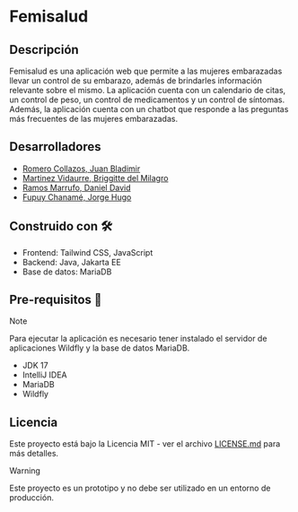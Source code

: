 # Femisalud
## Descripción

Femisalud es una aplicación web que permite a las mujeres embarazadas llevar un control de su embarazo, además de brindarles información relevante sobre el mismo. La aplicación cuenta con un calendario de citas, un control de peso, un control de medicamentos y un control de síntomas. Además, la aplicación cuenta con un chatbot que responde a las preguntas más frecuentes de las mujeres embarazadas.

## Desarrolladores

- [Romero Collazos, Juan Bladimir]()
- [Martinez Vidaurre, Briggitte del Milagro]()
- [Ramos Marrufo, Daniel David]()
- [Fupuy Chanamé, Jorge Hugo]()

## Construido con 🛠

- Frontend: Tailwind CSS, JavaScript
- Backend: Java, Jakarta EE
- Base de datos: MariaDB

## Pre-requisitos 🧾

> [!NOTE] 
> Para ejecutar la aplicación es necesario tener instalado el servidor de aplicaciones Wildfly y la base de datos MariaDB.

- JDK 17
- IntelliJ IDEA
- MariaDB
- Wildfly

## Licencia

Este proyecto está bajo la Licencia MIT - ver el archivo [LICENSE.md](LICENSE.md) para más detalles.

> [!WARNING]
> Este proyecto es un prototipo y no debe ser utilizado en un entorno de producción.